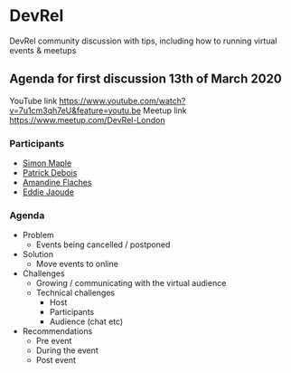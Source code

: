 # DevRel

DevRel community discussion with tips, including how to running virtual events &amp; meetups

## Agenda for first discussion 13th of March 2020

YouTube link https://www.youtube.com/watch?v=7u1cm3qh7eU&feature=youtu.be
Meetup link https://www.meetup.com/DevRel-London

### Participants 

- [Simon Maple](https://twitter.com/sjmaple)
- [Patrick Debois](https://twitter.com/patrickdebois)
- [Amandine Flaches](https://twitter.com/AmandineFlachs)
- [Eddie Jaoude](https://twitter.com/eddiejaoude)

### Agenda

- Problem
  - Events being cancelled / postponed
- Solution
  - Move events to online
- Challenges
  - Growing / communicating with the virtual audience
  - Technical challenges
    - Host
    - Participants
    - Audience (chat etc)
- Recommendations
  - Pre event
  - During the event
  - Post event
